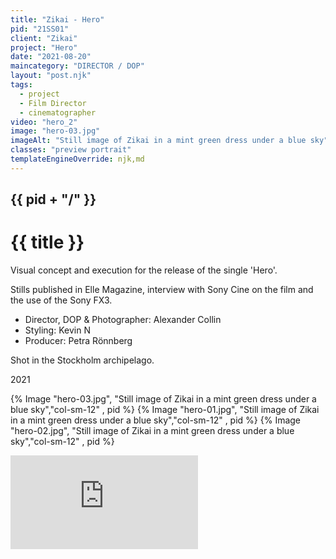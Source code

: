 ```yaml
---
title: "Zikai - Hero"
pid: "21SS01"
client: "Zikai"
project: "Hero"
date: "2021-08-20"
maincategory: "DIRECTOR / DOP"
layout: "post.njk"
tags:
  - project
  - Film Director
  - cinematographer
video: "hero_2"
image: "hero-03.jpg"
imageAlt: "Still image of Zikai in a mint green dress under a blue sky"
classes: "preview portrait"
templateEngineOverride: njk,md
---
```


## {{  pid + "/" }}
# {{ title }}

Visual concept and execution for the release of the single 'Hero'.

Stills published in Elle Magazine, interview with Sony Cine on the film and the use of the Sony FX3.

- Director, DOP & Photographer: Alexander Collin
- Styling: Kevin N
- Producer: Petra Rönnberg

Shot in the Stockholm archipelago.

2021
<!-- split -->
{% Image "hero-03.jpg", "Still image of Zikai in a mint green dress under a blue sky","col-sm-12" , pid %}
{% Image "hero-01.jpg", "Still image of Zikai in a mint green dress under a blue sky","col-sm-12" , pid %}
{% Image "hero-02.jpg", "Still image of Zikai in a mint green dress under a blue sky","col-sm-12" , pid %}
<div class="col-sm-12 preview">
<div class='embed-container'><iframe src='https://www.youtube.com/embed/EnaV_33pefY' frameborder='0' allowfullscreen ></iframe></div>
</div>